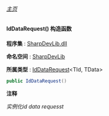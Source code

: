 ###### [主页](./Index.md "主页")

#### IdDataRequest() 构造函数

**程序集** : [SharpDevLib.dll](./SharpDevLib.assembly.md "SharpDevLib.dll")

**命名空间** : [SharpDevLib](./SharpDevLib.namespace.md "SharpDevLib")

**所属类型** : [IdDataRequest](./SharpDevLib.IdDataRequest.2.md "IdDataRequest")\<TId, TData\>

``` csharp
public IdDataRequest()
```
**注释**

*实例化id data requesst*


